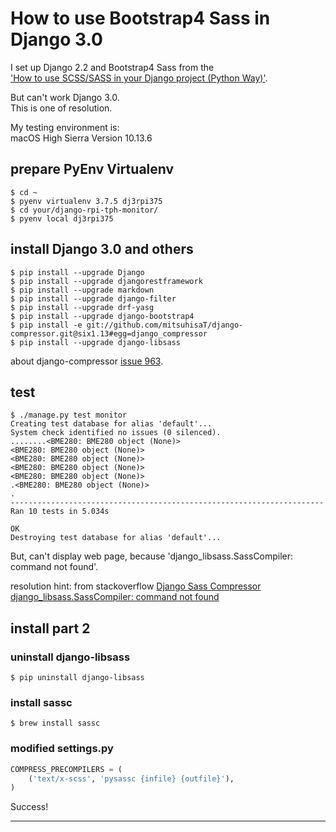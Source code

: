 # How to use Bootstrap4 Sass in Django 3.0

I set up Django 2.2 and Bootstrap4 Sass from the  
['How to use SCSS/SASS in your Django project (Python Way)'][dbs].

But can't work Django 3.0.  
This is one of resolution.

My testing environment is:  
macOS High Sierra Version 10.13.6


## prepare PyEnv Virtualenv

```shell
$ cd ~
$ pyenv virtualenv 3.7.5 dj3rpi375
$ cd your/django-rpi-tph-monitor/
$ pyenv local dj3rpi375
```

## install Django 3.0 and others

```shell
$ pip install --upgrade Django
$ pip install --upgrade djangorestframework
$ pip install --upgrade markdown
$ pip install --upgrade django-filter
$ pip install --upgrade drf-yasg
$ pip install --upgrade django-bootstrap4
$ pip install -e git://github.com/mitsuhisaT/django-compressor.git@six1.13#egg=django_compressor
$ pip install --upgrade django-libsass
```


about django-compressor [issue 963][dc963].

## test

```shell
$ ./manage.py test monitor
Creating test database for alias 'default'...
System check identified no issues (0 silenced).
........<BME280: BME280 object (None)>
<BME280: BME280 object (None)>
<BME280: BME280 object (None)>
<BME280: BME280 object (None)>
<BME280: BME280 object (None)>
.<BME280: BME280 object (None)>
.
----------------------------------------------------------------------
Ran 10 tests in 5.034s

OK
Destroying test database for alias 'default'...
```

But, can't display web page, because 'django_libsass.SassCompiler: command not found'.

resolution hint: from stackoverflow [Django Sass Compressor django_libsass.SassCompiler: command not found][so22515611]


## install part 2

### uninstall django-libsass

```shell
$ pip uninstall django-libsass
```

### install sassc

```shell
$ brew install sassc
```

### modified settings.py

```Python
COMPRESS_PRECOMPILERS = (
    ('text/x-scss', 'pysassc {infile} {outfile}'),
)
```

Success!

----
[dbs]: https://www.accordbox.com/blog/how-use-scss-sass-your-django-project-python-way/
[dc963]: https://github.com/django-compressor/django-compressor/issues/963
[so22515611]: https://stackoverflow.com/questions/22515611/django-sass-compressor-django-libsass-sasscompiler-command-not-found
